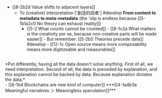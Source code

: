 - [[8-2b2d Value shifts to adjacent layers]]
  - To (creative) interpretation ['創造的読者'] #develop
		**From content to metadata to meta-metadata** (the 'slip is endless because [[5-1b1a2c0 No theory can exhaust reality]])
      - [[5-2 What counts cannot be counted]]
				- [[8-1c2a What matters is the creativity per se, because non-creative parts will be made easier]]
					- But remember: [[5-2b5 Theories precede data]] #develop
						- [[12-1c Open source means more composability means more digitizeable and measurables]]
<br>
*Put differently, having all the data doesn't solve anything. First of all, we need interpretation. Second of all, the data is preceded by explanation, and this explanation cannot be backed by data. Because explanation dictates the data.*
<br>
- [[8-1b4 Blockchains are new kind of computer]]
	***[[4-1a4b3e Meaningful narratives ＞ Meaningless speculation]]***
<br>
